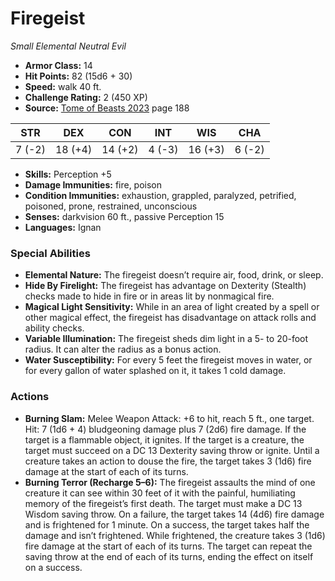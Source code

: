 # Firegeist

*Small* *Elemental* *Neutral Evil*

- **Armor Class:** 14
- **Hit Points:** 82 (15d6 + 30)
- **Speed:** walk 40 ft.
- **Challenge Rating:** 2 (450 XP)
- **Source:** [Tome of Beasts 2023](https://koboldpress.com/kpstore/product/tome-of-beasts-1-2023-edition/) page 188

| STR | DEX | CON | INT | WIS | CHA |
| --- | --- | --- | --- | --- | --- |
| 7 (-2) | 18 (+4) | 14 (+2) | 4 (-3) | 16 (+3) | 6 (-2) |

- **Skills:** Perception +5
- **Damage Immunities:** fire, poison
- **Condition Immunities:** exhaustion, grappled, paralyzed, petrified, poisoned, prone, restrained, unconscious
- **Senses:** darkvision 60 ft., passive Perception 15
- **Languages:** Ignan
### Special Abilities
- **Elemental Nature:** The firegeist doesn’t require air, food, drink, or sleep.
- **Hide By Firelight:** The firegeist has advantage on Dexterity (Stealth) checks made to hide in fire or in areas lit by nonmagical fire.
- **Magical Light Sensitivity:** While in an area of light created by a spell or other magical effect, the firegeist has disadvantage on attack rolls and ability checks.
- **Variable Illumination:** The firegeist sheds dim light in a 5- to 20-foot radius. It can alter the radius as a bonus action.
- **Water Susceptibility:** For every 5 feet the firegeist moves in water, or for every gallon of water splashed on it, it takes 1 cold damage.
### Actions
- **Burning Slam:** Melee Weapon Attack: +6 to hit, reach 5 ft., one target. Hit: 7 (1d6 + 4) bludgeoning damage plus 7 (2d6) fire damage. If the target is a flammable object, it ignites. If the target is a creature, the target must succeed on a DC 13 Dexterity saving throw or ignite. Until a creature takes an action to douse the fire, the target takes 3 (1d6) fire damage at the start of each of its turns.
- **Burning Terror (Recharge 5–6):** The firegeist assaults the mind of one creature it can see within 30 feet of it with the painful, humiliating memory of the firegeist’s first death. The target must make a DC 13 Wisdom saving throw. On a failure, the target takes 14 (4d6) fire damage and is frightened for 1 minute. On a success, the target takes half the damage and isn’t frightened. While frightened, the creature takes 3 (1d6) fire damage at the start of each of its turns. The target can repeat the saving throw at the end of each of its turns, ending the effect on itself on a success.
